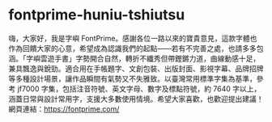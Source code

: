 # fontprime-huniu-tshiutsu
嗨，大家好，我是字嶼 FontPrime。感謝各位一路以來的寶貴意見，這款字體也作為回饋大家的心意，希望成為認識我們的起點——若有不完善之處，也請多多包涵。「字嶼雲遊手書」字勢開合自然，轉折不纖秀但帶鏗鏘力道，曲線動感十足，兼具飄逸與銳勁。適合用在手帳題字、文創包裝、出版封面、影視字幕、品牌招牌等多種設計場景，讓作品瞬間有氣勢又不失雅致。以臺灣常用標準字集為基準，參考 jf7000 字集，包括注音符號、英文字母、數字及標點符號，約 7640 字以上，涵蓋日常與設計常用字，支援大多數使用情境。希望大家喜歡，也歡迎提出建議！網頁連結：https://fontprime.com/
